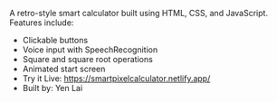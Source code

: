 A retro-style smart calculator built using HTML, CSS, and JavaScript. Features include:
- Clickable buttons
- Voice input with SpeechRecognition
- Square and square root operations
- Animated start screen
- Try it Live: https://smartpixelcalculator.netlify.app/
- Built by: Yen Lai
